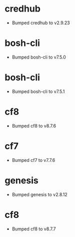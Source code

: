 
# credhub

- Bumped credhub to v2.9.23

# bosh-cli

- Bumped bosh-cli to v7.5.0

# bosh-cli

- Bumped bosh-cli to v7.5.1

# cf8

- Bumped cf8 to v8.7.6

# cf7

- Bumped cf7 to v7.7.6

# genesis

- Bumped genesis to v2.8.12

# cf8

- Bumped cf8 to v8.7.7
